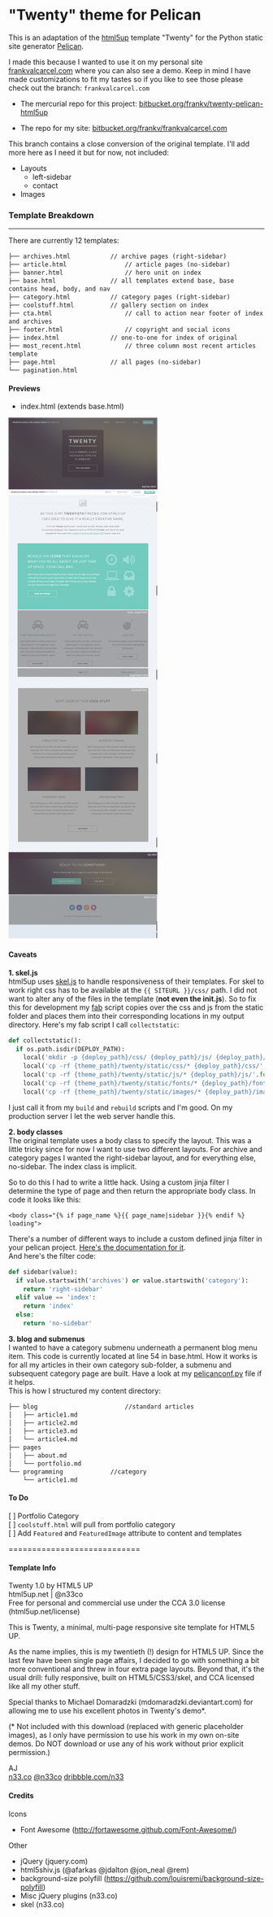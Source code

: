 "Twenty" theme for Pelican
===================================
This is an adaptation of the [html5up](html5up.net) template "Twenty" for the Python static site generator [Pelican](http://docs.getpelican.com/).

I made this because I wanted to use it on my personal site [frankvalcarcel.com](http://frankvalcarcel.com) where you can also see a demo. Keep in mind I have made customizations to fit my tastes so if you like to see those please check out the branch: `frankvalcarcel.com`

 - The mercurial repo for this project: [bitbucket.org/frankv/twenty-pelican-html5up](https://bitbucket.org/frankv/twenty-pelican-html5up)

 - The repo for my site: [bitbucket.org/frankv/frankvalcarcel.com](https://bitbucket.org/frankv/frankvalcarcel.com)

This branch contains a close conversion of the original template. I'll add more here as I need it but for now, not included:
 - Layouts
 	- left-sidebar
 	- contact
 - Images

### Template Breakdown
---------------------
There are currently 12 templates:
```
├── archives.html 			// archive pages (right-sidebar)
├── article.html 				// article pages (no-sidebar)
├── banner.html 				// hero unit on index
├── base.html 				// all templates extend base, base contains head, body, and nav
├── category.html 			// category pages (right-sidebar)
├── coolstuff.html 			// gallery section on index
├── cta.html 					// call to action near footer of index and archives
├── footer.html 				// copyright and social icons
├── index.html 				// one-to-one for index of original
├── most_recent.html 			// three column most recent articles template
├── page.html 				// all pages (no-sidebar)
└── pagination.html
```

#### Previews
 - index.html (extends base.html)

![preview](preview.png "preview")

#### Caveats
**1. skel.js**<br>
html5up uses [skel.js](https://github.com/n33/skel) to handle responsiveness of their templates. For skel to work right css has to be available at the `{{ SITEURL }}/css/` path. I did not want to alter any of the files in the template (**not even the init.js**). So to fix this for development my [fab](http://www.fabfile.org/) script copies over the css and js from the static folder and places them into their corresponding locations in my output directory.
Here's my fab script I call `collectstatic`:

```python
def collectstatic():
  if os.path.isdir(DEPLOY_PATH):
    local('mkdir -p {deploy_path}/css/ {deploy_path}/js/ {deploy_path}/fonts/ {deploy_path}/images/'.format(**env))
    local('cp -rf {theme_path}/twenty/static/css/* {deploy_path}/css/'.format(**env))
    local('cp -rf {theme_path}/twenty/static/js/* {deploy_path}/js/'.format(**env))
    local('cp -rf {theme_path}/twenty/static/fonts/* {deploy_path}/fonts/'.format(**env))
    local('cp -rf {theme_path}/twenty/static/images/* {deploy_path}/images/'.format(**env))
```

I just call it from my `build` and `rebuild` scripts and I'm good. On my production server I let the web server handle this.


**2. body classes**<br>
The original template uses a body class to specify the layout. This was a little tricky since for now I want to use two different layouts. For archive and category pages I wanted the right-sidebar layout, and for everything else, no-sidebar. The index class is implicit.

So to do this I had to write a little hack. Using a custom jinja filter I determine the type of page and then return the appropriate body class. In code it looks like this:<br>
```
<body class="{% if page_name %}{{ page_name|sidebar }}{% endif %} loading">
```

There's a number of different ways to include a custom defined jinja filter in your pelican project. [Here's the documentation for it](http://pelican.readthedocs.org/en/latest/settings.html?highlight=JINJA_FILTERS).<br>
And here's the filter code:
```python
def sidebar(value):
  if value.startswith('archives') or value.startswith('category'):
    return 'right-sidebar'
  elif value == 'index':
    return 'index'
  else:
    return 'no-sidebar'
```

**3. blog and submenus**<br>
I wanted to have a category submenu underneath a permanent blog menu item. This code is currently located at line 54 in base.html. How it works is for all my articles in their own category sub-folder, a submenu and subsequent category page are built. Have a look at my [pelicanconf.py](https://bitbucket.org/frankv/frankvalcarcel.com/src/8e74144acd94a7bebc51d20a4c729066dfe6537c/pelicanconf.py?at=default) file if it helps.<br>
This is how I structured my content directory:
```
├── blog						//standard articles
│   ├── article1.md
│   ├── article2.md
│   ├── article3.md
│   └── article4.md
├── pages
│   ├── about.md
│   └── portfolio.md
└── programming				//category
    └── article1.md
```

#### To Do
[ ] Portfolio Category<br>
[ ] `coolstuff.html` will pull from portfolio category<br>
[ ] Add `Featured` and `FeaturedImage` attribute to content and templates<br>


============================
#### Template Info
Twenty 1.0 by HTML5 UP<br>
html5up.net | @n33co<br>
Free for personal and commercial use under the CCA 3.0 license (html5up.net/license)


This is Twenty, a minimal, multi-page responsive site template for HTML5 UP.

As the name implies, this is my twentieth (!) design for HTML5 UP. Since the last
few have been single page affairs, I decided to go with something a bit more conventional
and threw in four extra page layouts. Beyond that, it's the usual drill: fully responsive,
built on HTML5/CSS3/skel, and CCA licensed like all my other stuff.

Special thanks to Michael Domaradzki (mdomaradzki.deviantart.com) for allowing me to
use his excellent photos in Twenty's demo*.

(* Not included with this download (replaced with generic placeholder images), as
I only have permission to use his work in my own on-site demos. Do NOT download
or use any of his work without prior explicit permission.)


AJ<br>
[n33.co](http://n33.co) [@n33co](http://twitter.com/n33co) [dribbble.com/n33](http://dribbble.com/n33)



#### Credits
Icons
 - Font Awesome (http://fortawesome.github.com/Font-Awesome/)

Other
 - jQuery (jquery.com)
 - html5shiv.js (@afarkas @jdalton @jon_neal @rem)
 - background-size polyfill (https://github.com/louisremi/background-size-polyfill)
 - Misc jQuery plugins (n33.co)
 - skel (n33.co)
